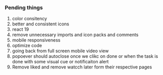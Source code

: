 ### Pending things
1. color consitency
2. better and consistent icons
3. react 19
4. remove unnecessary imports and icon packs and comments
5. mobile responsiveness
6. optimize code
7. going back from full screen mobile video view
8. popoever should autoclose once we clikc on done or when the task is done with some visual cue or notificaiton alert
9. Remove liked and remove watcch later form their respective pages
<!-- 10. Sidebar shoudl autoclose once selected a menu item -- done -->